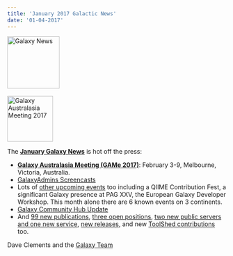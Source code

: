 ```yaml
---
title: 'January 2017 Galactic News'
date: '01-04-2017'
---
```

<div class='right'>
<div class='right'><a href='/src/galaxy-updates/2017_01/index.md'><img src="/src/images/galaxy-logos/GalaxyNews.png" alt="Galaxy News" width=120 /></a></div><br />
<a href='/src/galaxy-updates/2017_01/index.md##galaxy-australasia-meeting-game-2017-'><img src="/src/images/logos/GAMeLogo200.png" alt="Galaxy Australasia Meeting 2017" width="105" /></a><br />
</div>

The **[January Galaxy News](/src/galaxy-updates/2017_01/index.md)** is hot off the press:

* **[Galaxy Australasia Meeting (GAMe 2017)](/src/galaxy-updates/2017_01/index.md#galaxy-australasia-meeting-game-2017-)**: February 3-9, Melbourne, Victoria, Australia.
* [GalaxyAdmins Screencasts](/src/galaxy-updates/2017_01/index.md#galaxyadmins-screencasts)
* Lots of [other upcoming events](/src/galaxy-updates/2017_01/index.md#all-upcoming-events) too including a QIIME Contribution Fest, a significant Galaxy presence at PAG XXV, the European Galaxy Developer Workshop.  This month alone there are 6 known events on 3 continents.
* [Galaxy Community Hub Update](/src/galaxy-updates/2017_01/index.md#galaxy-community-hub-update)
* And [99 new publications](/src/galaxy-updates/2017_01/index.md#new-publications), [three open positions](/src/galaxy-updates/2017_01/index.md#who-s-hiring), [two new public servers and one new service](/src/galaxy-updates/2017_01/index.md#public-galaxy-server-news), [new releases](/src/galaxy-updates/2017_01/index.md#releases), and new [ToolShed contributions](/src/galaxy-updates/2017_01/index.md#toolshed-contributions) too.

Dave Clements and the [Galaxy Team](/src/galaxy-team/index.md)
